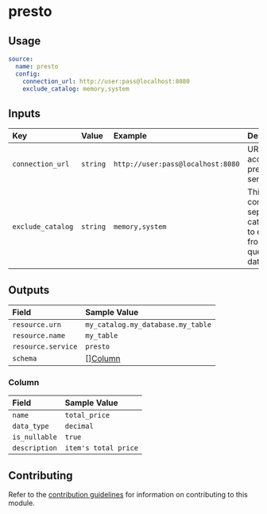 # presto

## Usage

```yaml
source:
  name: presto
  config:
    connection_url: http://user:pass@localhost:8080
    exclude_catalog: memory,system
```

## Inputs

| Key | Value | Example | Description |    |
| :-- | :---- | :------ | :---------- | :- |
| `connection_url` | `string` | `http://user:pass@localhost:8080` | URL to access the presto server | *required* |
| `exclude_catalog` | `string` | `memory,system` | This is a comma separated catalog list to exclude from querying data | *optional* |

## Outputs

| Field                | Sample Value                      |
|:---------------------|:----------------------------------|
| `resource.urn`       | `my_catalog.my_database.my_table` |
| `resource.name`      | `my_table`                        |
| `resource.service`   | `presto`                          |
| `schema`             | [][Column](#column)               |

### Column

| Field         | Sample Value         |
|:--------------|:---------------------|
| `name`        | `total_price`        |
| `data_type`   | `decimal`            |
| `is_nullable` | `true`               |
| `description` | `item's total price` |

## Contributing

Refer to the [contribution guidelines](../../../docs/docs/contribute/guide.md#adding-a-new-extractor) for information on contributing to this module.
